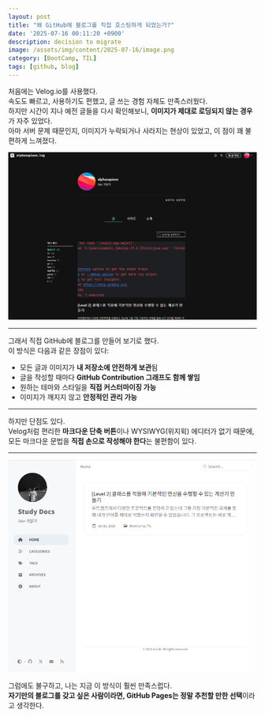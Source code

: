 ```yaml
---
layout: post
title: "왜 GitHub에 블로그를 직접 호스팅하게 되었는가?"
date: '2025-07-16 00:11:20 +0900'
description: decision to migrate
image: /assets/img/content/2025-07-16/image.png
category: [BootCamp, TIL] 
tags: [github, blog]
---
```


처음에는 Velog.io를 사용했다.  
속도도 빠르고, 사용하기도 편했고, 글 쓰는 경험 자체도 만족스러웠다.  
하지만 시간이 지나 예전 글들을 다시 확인해보니, **이미지가 제대로 로딩되지 않는 경우**가 자주 있었다.  
아마 서버 문제 때문인지, 이미지가 누락되거나 사라지는 현상이 있었고, 이 점이 꽤 불편하게 느껴졌다.

![Old blog view](/assets/img/content/2025-07-16/image2.png)

---

그래서 직접 GitHub에 블로그를 만들어 보기로 했다.  
이 방식은 다음과 같은 장점이 있다:

- 모든 글과 이미지가 **내 저장소에 안전하게 보관**됨
- 글을 작성할 때마다 **GitHub Contribution 그래프도 함께 쌓임**
- 원하는 테마와 스타일을 **직접 커스터마이징 가능**
- 이미지가 깨지지 않고 **안정적인 관리 가능**

---

하지만 단점도 있다.  
Velog처럼 편리한 **마크다운 단축 버튼**이나 WYSIWYG(위지윅) 에디터가 없기 때문에,  
모든 마크다운 문법을 **직접 손으로 작성해야 한다**는 불편함이 있다.  

---

![New blog view](/assets/img/content/2025-07-16/image.png)

그럼에도 불구하고, 나는 지금 이 방식이 훨씬 만족스럽다.  
**자기만의 블로그를 갖고 싶은 사람이라면, GitHub Pages는 정말 추천할 만한 선택**이라고 생각한다.